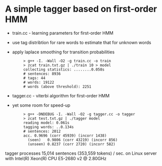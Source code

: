 A simple tagger based on first-order HMM
===
+ train.cc - learning parameters for first-order HMM
 - use tag distribtion for rare words to estimate that for unknown words
 - apply laplace smoothing for transition probabilities

            > g++ -I. -Wall -O2 -g train.cc -o train
            > zcat train.txt.gz | ./train 10 > model
            collecting statistics: ........0.058s
            # sentences: 8936
            # tags: 44
            # words: 19122
            # words (above threshold): 2251
  
+ tagger.cc - viterbi algorithm for first-order HMM
 - yet some room for speed-up

            > g++ -DNDEBUG -I. -Wall -O2 -g tagger.cc -o tagger
            > zcat test.txt.gz | ./tagger model
            reading model: 0.061s
            tagging words: ..0.134s
            # sentences: 2012
            acc. 0.9696 (corr 45939) (incorr 1438)
              (seen)   0.9806 (corr 43219) (incorr 856)
              (unseen) 0.8237 (corr 2720) (incorr 582)

tagger processes 15,014 sentences (353,559 tokens) / sec. on Linux server with Intel(R) Xeon(R) CPU E5-2680 v2 @ 2.80GHz

